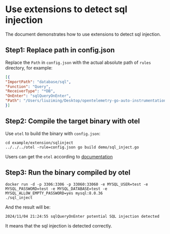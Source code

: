 # Use extensions to detect sql injection

The document demonstrates how to use extensions to detect sql injection.

## Step1: Replace path in config.json
Replace the `Path` in `config.json` with the actual absolute path of `rules` directory, for example:
``` json
[{
"ImportPath": "database/sql",
"Function": "Query",
"ReceiverType": "*DB",
"OnEnter": "sqlQueryOnEnter",
"Path": "/Users/liuziming/Desktop/opentelemetry-go-auto-instrumentation/example/extension/sqlinject/rules"
}]
```

## Step2: Compile the target binary with otel
Use `otel` to build the binary with `config.json`:
```
cd example/extension/sqlinject
../../../otel -rule=config.json go build demo/sql_inject.go
```
Users can get the `otel` according to [documentation](../../../README.md)

## Step3: Run the binary compiled by otel
```shell
docker run -d -p 3306:3306 -p 33060:33060 -e MYSQL_USER=test -e MYSQL_PASSWORD=test -e MYSQL_DATABASE=test -e MYSQL_ALLOW_EMPTY_PASSWORD=yes mysql:8.0.36
./sql_inject
```
And the result will be:
```shell
2024/11/04 21:24:55 sqlQueryOnEnter potential SQL injection detected
```
It means that the sql injection is detected correctly.
